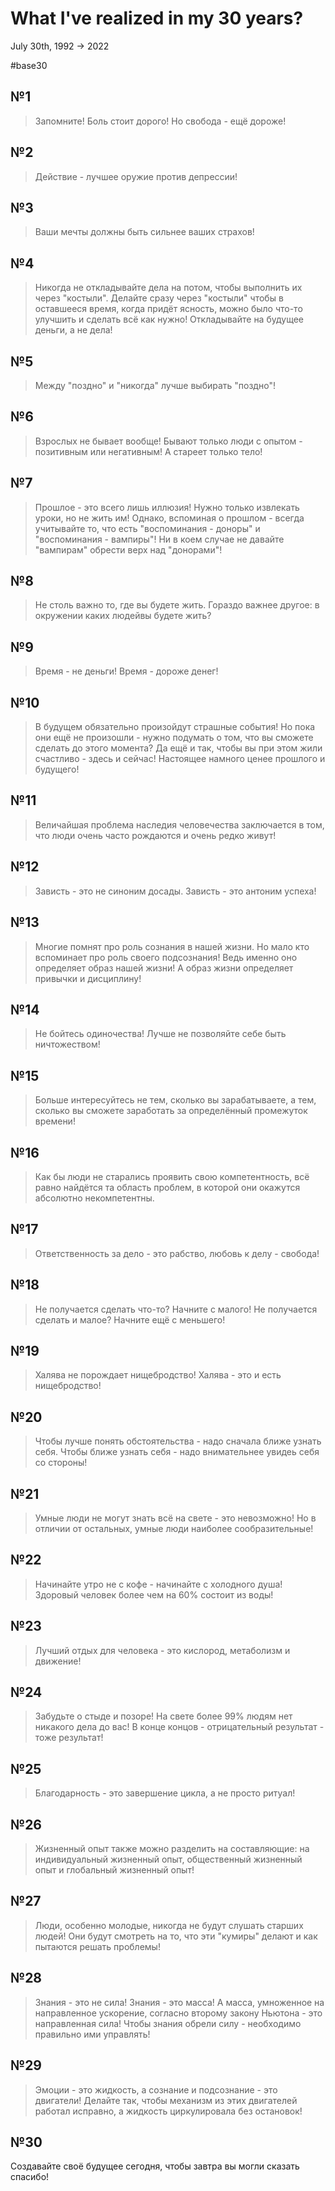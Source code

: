 # What I've realized in my 30 years?

July 30th, 1992 -> 2022

#base30

## №1

> Запомните! Боль стоит дорого! Но свобода - ещё дороже!

## №2

> Действие - лучшее оружие против депрессии!

## №3

> Ваши мечты должны быть сильнее ваших страхов!

## №4

> Никогда не откладывайте дела на потом, чтобы выполнить их через "костыли". Делайте сразу через "костыли" чтобы в оставшееся время, когда придёт ясность, можно было что-то улучшить и сделать всё как нужно! Откладывайте на будущее деньги, а не дела!

## №5

> Между "поздно" и "никогда" лучше выбирать "поздно"!

## №6

> Взрослых не бывает вообще! Бывают только люди с опытом - позитивным или негативным! А стареет только тело!

## №7

> Прошлое - это всего лишь иллюзия! Нужно только извлекать уроки, но не жить им! Однако, вспоминая о прошлом - всегда учитывайте то, что есть "воспоминания - доноры" и "воспоминания - вампиры"! Ни в коем случае не давайте "вампирам" обрести верх над "донорами"!

## №8

> Не столь важно то, где вы будете жить. Гораздо важнее другое: в окружении каких людейвы будете жить?

## №9

> Время - не деньги! Время - дороже денег!

## №10

> В будущем обязательно произойдут страшные события! Но пока они ещё не произошли - нужно подумать о том, что вы сможете сделать до этого момента? Да ещё и так, чтобы вы при этом жили счастливо - здесь и сейчас! Настоящее намного ценее прошлого и будущего!

## №11

> Величайшая проблема наследия человечества заключается в том, что люди очень часто рождаются и очень редко живут!

## №12

> Зависть - это не синоним досады. Зависть - это антоним успеха!

## №13

> Многие помнят про роль сознания в нашей жизни. Но мало кто вспоминает про роль своего подсознания! Ведь именно оно определяет образ нашей жизни! А образ жизни определяет привычки и дисциплину!

## №14

> Не бойтесь одиночества! Лучше не позволяйте себе быть ничтожеством!

## №15

> Больше интересуйтесь не тем, сколько вы зарабатываете, а тем, сколько вы сможете заработать за определённый промежуток времени!

## №16

> Как бы люди не старались проявить свою компетентность, всё равно найдётся та область проблем, в которой они окажутся абсолютно некомпетентны.

## №17

> Ответственность за дело - это рабство, любовь к делу - свобода!

## №18

> Не получается сделать что-то? Начните с малого! Не получается сделать и малое? Начните ещё с меньшего!

## №19

> Халява не порождает нищебродство! Халява - это и есть нищебродство!

## №20

> Чтобы лучше понять обстоятельства - надо сначала ближе узнать себя. Чтобы ближе узнать себя - надо внимательнее увидеь себя со стороны!

## №21

> Умные люди не могут знать всё на свете - это невозможно! Но в отличии от остальных, умные люди наиболее сообразительные!

## №22

> Начинайте утро не с кофе - начинайте с холодного душа! Здоровый человек более чем на 60% состоит из воды!

## №23

> Лучший отдых для человека - это кислород, метаболизм и движение!

## №24

> Забудьте о стыде и позоре! На свете более 99% людям нет никакого дела до вас! В конце концов - отрицательный результат - тоже результат!

## №25

> Благодарность - это завершение цикла, а не просто ритуал!

## №26

> Жизненный опыт также можно разделить на составляющие: на индивидуальный жизненный опыт, общественный жизненный опыт и глобальный жизненный опыт!

## №27

> Люди, особенно молодые, никогда не будут слушать старших людей! Они будут смотреть на то, что эти "кумиры" делают и как пытаются решать проблемы!

## №28

> Знания - это не сила! Знания - это масса! А масса, умноженное на направленное ускорение, согласно второму закону Ньютона - это направленная сила! Чтобы знания обрели силу - необходимо правильно ими управлять!

## №29

> Эмоции - это жидкость, а сознание и подсознание - это двигатели! Делайте так, чтобы механизм из этих двигателей работал исправно, а жидкость циркулировала без остановок!

## №30

Создавайте своё будущее сегодня, чтобы завтра вы могли сказать спасибо!
